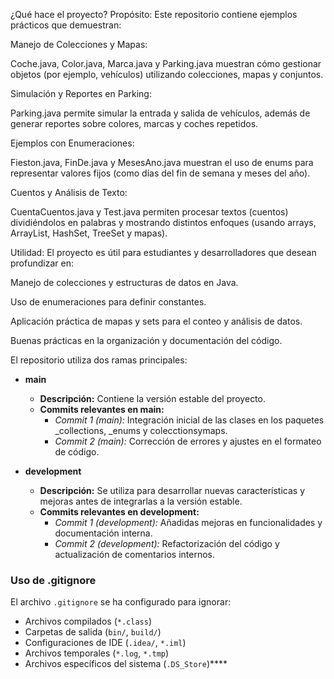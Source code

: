 ¿Qué hace el proyecto?
Propósito:
Este repositorio contiene ejemplos prácticos que demuestran:

Manejo de Colecciones y Mapas:

Coche.java, Color.java, Marca.java y Parking.java muestran cómo gestionar objetos (por ejemplo, vehículos) utilizando colecciones, mapas y conjuntos.

Simulación y Reportes en Parking:

Parking.java permite simular la entrada y salida de vehículos, además de generar reportes sobre colores, marcas y coches repetidos.

Ejemplos con Enumeraciones:

Fieston.java, FinDe.java y MesesAno.java muestran el uso de enums para representar valores fijos (como días del fin de semana y meses del año).

Cuentos y Análisis de Texto:

CuentaCuentos.java y Test.java permiten procesar textos (cuentos) dividiéndolos en palabras y mostrando distintos enfoques (usando arrays, ArrayList, HashSet, TreeSet y mapas).

Utilidad:
El proyecto es útil para estudiantes y desarrolladores que desean profundizar en:

Manejo de colecciones y estructuras de datos en Java.

Uso de enumeraciones para definir constantes.

Aplicación práctica de mapas y sets para el conteo y análisis de datos.

Buenas prácticas en la organización y documentación del código.

El repositorio utiliza dos ramas principales:

- **main**
  - **Descripción:** Contiene la versión estable del proyecto.
  - **Commits relevantes en main:**
    - *Commit 1 (main):* Integración inicial de las clases en los paquetes _collections, _enums y colecctionsymaps.
    - *Commit 2 (main):* Corrección de errores y ajustes en el formateo de código.

- **development**
  - **Descripción:** Se utiliza para desarrollar nuevas características y mejoras antes de integrarlas a la versión estable.
  - **Commits relevantes en development:**
    - *Commit 1 (development):* Añadidas mejoras en funcionalidades y documentación interna.
    - *Commit 2 (development):* Refactorización del código y actualización de comentarios internos.

### Uso de .gitignore

El archivo `.gitignore` se ha configurado para ignorar:
- Archivos compilados (`*.class`)
- Carpetas de salida (`bin/`, `build/`)
- Configuraciones de IDE (`.idea/`, `*.iml`)
- Archivos temporales (`*.log`, `*.tmp`)
- Archivos específicos del sistema (`.DS_Store`)****
